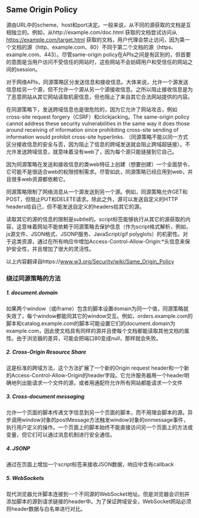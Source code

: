 ## Same Origin Policy

源由URL中的scheme、host和port决定。一般来说，从不同的源获取的文档是互相独立的。例如，从http://example.com/doc.html 获取的文档尝试访问从 https://example.com/target.html 获取的文档，用户代理会禁止访问，因为第一个文档的源（http、example.com、80）不同于第二个文档的源（https、example.com、443）。尽管same-origin policy在APIs之间是有区别的，但首要的意图是当用户访问不受信任的网站时，这些网站不会妨碍用户和受信任的网站之间的session。

对于网络APIs，同源策略区分发送信息和接收信息。大体来说，允许一个源发送信息给另一个源，但不允许一个源从另一个源接收信息。之所以阻止接收信息是为了恶意网站从其它网站读取机密信息，但也阻止了来自其它合法网站提供的内容。

在同源策略下，发送跨域信息也是很危险的，因为它允许了网站攻击，例如cross-site request forgery（CSRF）和clickjacking。The same-origin policy cannot address these security vulnerabilities in the same way it does those around receiving of information since prohibiting cross-site sending of information would prohibit cross-site hyperlinks. （同源策略不能以同一方式区分接收信息的安全与否，因为阻止了信息的跨域发送就会阻止跨域超链接）。不允许发送跨域信息，就意味着没有web了，因为每个源只能链接到它自己。

因为同源策略在发送和接收信息的类web特征上创建（想要创建）一个全面禁令，它可能不是很适合web的权限控制需求。尽管如此，同源策略已经应用到web，并且很多web资源都依赖它。

同源策略限制了网络消息从一个源发送到另一个源。例如，同源策略允许GET和POST，但阻止PUT和DELETE请求。除此之外，源可以发送自定义的HTTP headers给自己，但不能发送自定义的headers给其它的源。

读取其它的源的信息的限制是subtle的。script标签能够执行从其它的源获取的内容，这意味着网站不能依赖于同源策略去保护信息（作为script格式解析，例如，js源文件、JSON格式、JSONP服务、JavaScript/gif polyglots）的机密性。对于这类资源，通过在所有响应中增加Access-Control-Allow-Origin:\*头信息来保护安全性，并且增加了很大的灵活性。

以上内容翻译自https://www.w3.org/Security/wiki/Same_Origin_Policy

### 绕过同源策略的方法
##### 1. document.domain
如果两个window（或iframe）包含的脚本设置domain为同一个值，同源策略就失效了，每个window都能同其它的window交互。例如，orders.example.com的脚本和catalog.example.com的脚本可能设置它们的document.domain为example.com，因此使文档具有同样的源并且使每个文档都能读取其他文档的属性。由于浏览器的差异，可能会把端口80变成null，那样就会失败。

##### 2. Cross-Origin Resource Share
这是标准的跨域方法，这个方法扩展了一个新的Origin request header和一个新的Access-Control-Allow-Origin的header字段。它允许服务器用一个header明确地列出能请求一个文件的源，或者用通配符允许所有网站都能请求一个文件

##### 3. Cross-document messaging
允许一个页面的脚本传递文字信息到另一个页面的脚本，而不用理会脚本的源。异步调用window对象的postMessage方法触发window对象的onmessage事件，执行用户定义的操作。一个页面上的脚本始终不能直接访问另一个页面上的方法或变量，但它们可以通过消息机制进行安全通信。

##### 4. JSONP
通过在页面上增加一个script标签来接收JSON数据，响应中含有callback

##### 5. WebSockets
现代浏览器允许脚本连接到一个不同源的WebSocket地址。但是浏览器会识别并添加脚本的源到请求链接的header中。为了保证跨域安全，WebSocket网站必须将header数据与白名单进行对比。



